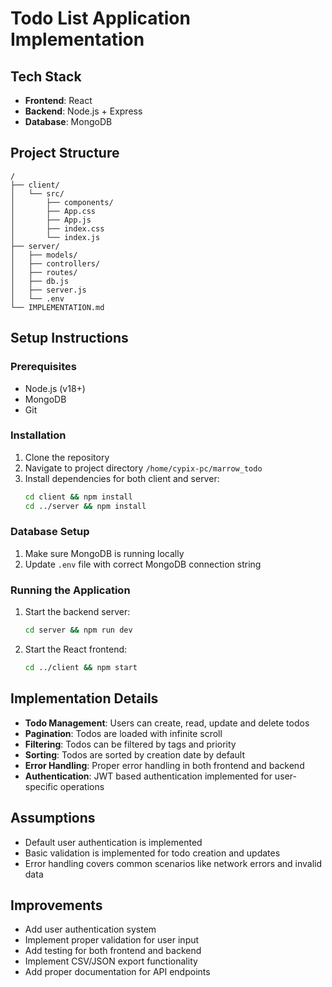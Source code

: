 # Todo List Application Implementation

## Tech Stack
- **Frontend**: React
- **Backend**: Node.js + Express
- **Database**: MongoDB

## Project Structure
```
/
├── client/
│   └── src/
│       ├── components/
│       ├── App.css
│       ├── App.js
│       ├── index.css
│       └── index.js
├── server/
│   ├── models/
│   ├── controllers/
│   ├── routes/
│   ├── db.js
│   ├── server.js
│   └── .env
└── IMPLEMENTATION.md
```

## Setup Instructions

### Prerequisites
- Node.js (v18+)
- MongoDB
- Git

### Installation
1. Clone the repository
2. Navigate to project directory `/home/cypix-pc/marrow_todo`
3. Install dependencies for both client and server:
   ```bash
   cd client && npm install
   cd ../server && npm install
   ```
   
### Database Setup
1. Make sure MongoDB is running locally
2. Update `.env` file with correct MongoDB connection string

### Running the Application
1. Start the backend server:
   ```bash
   cd server && npm run dev
   ```
2. Start the React frontend:
   ```bash
   cd ../client && npm start
   ```

## Implementation Details
- **Todo Management**: Users can create, read, update and delete todos
- **Pagination**: Todos are loaded with infinite scroll
- **Filtering**: Todos can be filtered by tags and priority
- **Sorting**: Todos are sorted by creation date by default
- **Error Handling**: Proper error handling in both frontend and backend
- **Authentication**: JWT based authentication implemented for user-specific operations

## Assumptions
- Default user authentication is implemented
- Basic validation is implemented for todo creation and updates
- Error handling covers common scenarios like network errors and invalid data

## Improvements
- Add user authentication system
- Implement proper validation for user input
- Add testing for both frontend and backend
- Implement CSV/JSON export functionality
- Add proper documentation for API endpoints
